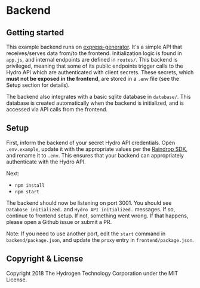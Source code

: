 # Backend

## Getting started
This example backend runs on [express-generator](https://expressjs.com/en/starter/generator.html). It's a simple API that receives/serves data from/to the frontend. Initialization logic is found in `app.js`, and internal endpoints are defined in `routes/`. This backend is privileged, meaning that some of its public endpoints trigger calls to the Hydro API which are authenticated with client secrets. These secrets, which **must not be exposed in the frontend**, are stored in a `.env` file (see the Setup section for details).

The backend also integrates with a basic sqlite database in `database/`. This database is created automatically when the backend is initialized, and is accessed via API calls from the frontend.

## Setup
First, inform the backend of your secret Hydro API credentials. Open `.env.example`, update it with the appropriate values per the [Raindrop SDK](https://github.com/hydrogen-dev/raindrop-sdk-js), and rename it to `.env`. This ensures that your backend can appropriately authenticate with the Hydro API.

Next:
- `npm install`
- `npm start`

The backend should now be listening on port 3001. You should see `Database initialized.` and `Hydro API initialized.` messages. If so, continue to frontend setup. If not, something went wrong. If that happens, please open a Github issue or submit a PR.

Note: If you need to use another port, edit the `start` command in `backend/package.json`, and update the `proxy` entry in `frontend/package.json`.


## Copyright & License
Copyright 2018 The Hydrogen Technology Corporation under the MIT License.
